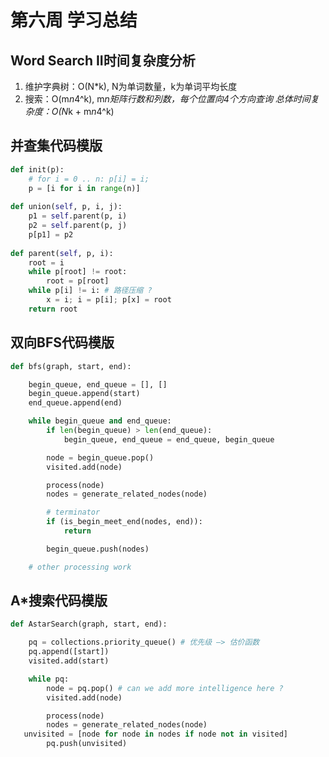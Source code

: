 # 第六周 学习总结

## Word Search II时间复杂度分析
1. 维护字典树：O(N*k), N为单词数量，k为单词平均长度
2. 搜索：O(m*n*4^k), m*n矩阵行数和列数，每个位置向4个方向查询
总体时间复杂度：O(N*k + m*n*4^k)

## 并查集代码模版
```python
def init(p): 
	# for i = 0 .. n: p[i] = i; 
	p = [i for i in range(n)] 
 
def union(self, p, i, j): 
	p1 = self.parent(p, i) 
	p2 = self.parent(p, j) 
	p[p1] = p2 
 
def parent(self, p, i): 
	root = i 
	while p[root] != root: 
		root = p[root] 
	while p[i] != i: # 路径压缩 ?
		x = i; i = p[i]; p[x] = root 
	return root
```

## 双向BFS代码模版
```python
def bfs(graph, start, end):

	begin_queue, end_queue = [], [] 
	begin_queue.append(start)
    end_queue.append(end)

	while begin_queue and end_queue:
        if len(begin_queue) > len(end_queue):
            begin_queue, end_queue = end_queue, begin_queue

        node = begin_queue.pop() 
		visited.add(node)

		process(node) 
		nodes = generate_related_nodes(node)

        # terminator
        if (is_begin_meet_end(nodes, end)):
            return

		begin_queue.push(nodes)

	# other processing work
```

## A*搜索代码模版
```python
def AstarSearch(graph, start, end):

	pq = collections.priority_queue() # 优先级 —> 估价函数
	pq.append([start]) 
	visited.add(start)

	while pq: 
		node = pq.pop() # can we add more intelligence here ?
		visited.add(node)

		process(node) 
		nodes = generate_related_nodes(node) 
   unvisited = [node for node in nodes if node not in visited]
		pq.push(unvisited)
```
